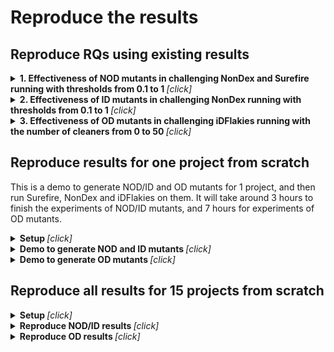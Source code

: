 # Reproduce the results

## Reproduce RQs using existing results

<details><summary><b> 1. Effectiveness of NOD mutants in challenging NonDex and Surefire running with thresholds from 0.1 to 1 </b> <i>[click]</i></summary>
<div>

To generate Figure 1 in the paper, please run the following commands:
```
cd scripts/figures/nod
python3 draw_NOD.py 
```
</div>
</details>

<details><summary><b> 2. Effectiveness of ID mutants in challenging NonDex running with thresholds from 0.1 to 1
 </b> <i>[click]</i></summary>
<div>

To generate Figure 2 in the paper, please run the following commands:
```
cd scripts/figures/nod
python3 draw_ID.py 
```
</div>
</details>

<details><summary><b> 3. Effectiveness of OD mutants in challenging iDFlakies running with the number of cleaners from 0 to 50 </b> <i>[click]</i></summary>
<div>

To generate Figure 3 in the paper, please run the following commands:
```
cd scripts/figures/od
python3 draw_OD.py 
```
</div>
</details>

## Reproduce results for one project from scratch
This is a demo to generate NOD/ID and OD mutants for 1 project, and then run Surefire, NonDex and iDFlakies on them. It will take around 3 hours to finish the experiments of NOD/ID mutants, and 7 hours for experiments of OD mutants.

<details><summary><b> Setup </b> <i>[click]</i></summary>
<div>
To set up the experiment environment, please run the following command:

```
bash scripts/setup.sh
```
</div>
</details>

<details><summary><b> Demo to generate NOD and ID mutants </b> <i>[click]</i></summary>
<div>

This is a demo to generate NOD and ID mutants on `commons-cli`, and then run NonDex and Surefire on the mutants:
```
cd scripts
bash all_nod.sh projects/cli.csv
```
</div>
</details>


<details><summary><b> Demo to generate OD mutants </b> <i>[click]</i></summary>
<div>

This is a demo to generate OD mutants on `commons-cli`, and then run iDFlakies on the mutants:
```
cd scripts
bash all_od.sh projects/cli.csv
```
</div>
</details>

## Reproduce all results for 15 projects from scratch

<details><summary><b> Setup </b> <i>[click]</i></summary>
<div>
To set up the experiment environment, please run the following command:

```
bash scripts/setup.sh
```
</div>
</details>

<details><summary><b> Reproduce NOD/ID results </b> <i>[click]</i></summary>
<div>

This section is to reproduce the results of evaluating Surefire/NonDex with NOD/ID mutants. The following commands will 1) run all NOD and ID mutation operators on each project 2) run Surefire and NonDex on NOD/ID mutants with thresholds changing from 0.1 to 1:

- Input

`input.csv` contains `url`, `sha`, and `junit version` of 15 projects, e.g.,
```
https://github.com/apache/commons-cli,8adbf64def81ee3e812e802a398ef5afbbfc69ee,4
...
```
- Run the commands:

```
cd scripts
bash all_nod.sh projects/input.csv 
```
- Output

An `output` folder will be generated, for each run, a `TimeStamp1` folder will be generated which includes `logs`, `results`, `mutant` for each project
```
output
   ├── TimeStamp1
    │   ├── results
    │   ├── logs
    │   └── mutant
   ├── TimeStamp2 
    │   ├── results
    │   ├── logs
    │   └── mutant
    └── ...
```

</div>
</details>

<details><summary><b> Reproduce OD results </b> <i>[click]</i></summary>
<div>

This section is to reproduce the results of evaluating iDFlakies with OD mutants. The following commands will 1) run all OD mutation operators on each project 2) run iDFlakies on OD mutants with the number of cleaners chaning from 0 to 50:

- Input

`input.csv` contains `url`, `sha`, and `junit version` of 15 projects, e.g.,
```
https://github.com/apache/commons-cli,8adbf64def81ee3e812e802a398ef5afbbfc69ee,4
...
```
- Run the commands:

```
cd scripts
bash all_od.sh projects/input.csv 
```
- Output

An `output` folder will be generated, for each run, a `TimeStamp1` folder will be generated which includes `logs`, `results`, `mutant` for each project
```
output
   ├── TimeStamp1
    │   ├── results
    │   ├── logs
    │   └── mutant
   ├── TimeStamp2 
    │   ├── results
    │   ├── logs
    │   └── mutant
    └── ...
```
</div>
</details>
